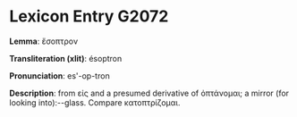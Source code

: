 # Lexicon Entry G2072

**Lemma**: ἔσοπτρον

**Transliteration (xlit)**: ésoptron

**Pronunciation**: es'-op-tron

**Description**:
from εἰς and a presumed derivative of ὀπτάνομαι; a mirror (for looking into):--glass. Compare κατοπτρίζομαι.
